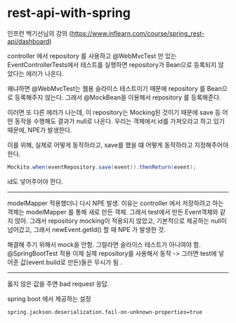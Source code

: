 # rest-api-with-spring
인프런 백기선님의 강의 (https://www.inflearn.com/course/spring_rest-api/dashboard)

controller 에서 repository 를 사용하고 
@WebMvcTest 만 있는 EventControllerTests에서 테스트를 실행하면 repository가 Bean으로 등록되지 않았다는 에러가 나온다.  

왜냐하면 @WebMvcTest는 웹용 슬라이스 테스트이기 때문에 repository 를 Bean으로 등록해주지 않는다. 
그래서 @MockBean을 이용해서 repository 를 등록해준다. 

이러면 또 다른 에러가 나는데, 이 repository는 Mocking된 것이기 때문에 save 등 어떤 동작을 수행해도 결과가 null로 나온다. 
우리는 객체에서 id를 가져오라고 하고 있기 때문에, NPE가 발생한다.

이를 위해, 실제로 어떻게 동작하라고, save를 했을 떄 어떻게 동작하라고 지정해주어야 한다. 
```java
Mockito.when(eventRepository.save(event)).thenReturn(event);
```
id도 넣어주어야 한다. 

---

modelMapper 적용했더니 다시 NPE 발생.
이유는 controller 에서 저장하려고 하는 객체는 modelMapper 를 통해 새로 만든 객체. 
그래서 test에서 만든 Event객체와 같지 않아. 그래서 repository mocking이 적용되지 않았고, 기본적으로 제공하는 null이 넘어갔고, 그래서 newEvent.getId() 할 때 NPE 가 발생한 것.

해결해 주기 위해서 mock을 안함. 그럴라면 슬라이스 테스트가 아니여야 함. @SpringBootTest 적용
이제 실제 repository를 사용해서 동작 -> 그러면 test에 넣어준 값(event.build로 만든)들은 무시가 됨 .

---

옳지 않은 값을 주면 bad request 응답.

spring boot 에서 제공하는 설정

```properties
spring.jackson.deserialization.fail-on-unknown-properties=true
```